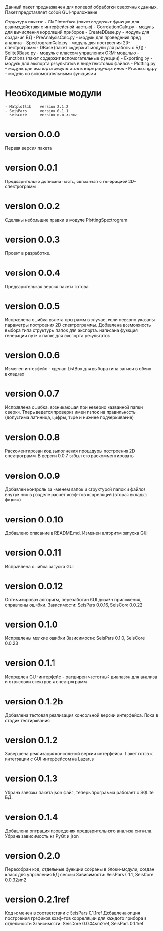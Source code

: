 ﻿Данный пакет предназначен для полевой обработки сверочных данных. Пакет
представляет собой GUI-приложение

Структура пакета:
    - CMDInterface (пакет содержит функции для взаимодействия с интерфейсной
    частью)
        - CorrelationCalc.py - модуль для вычисления коррляций приборов
        - CreateDBase.py    - модуль для создания БД
        - PreAnalysisCalc.py    - модуль для проведения пред анализа
        - SpectrogramCalc.py    - модуль для построения 2D-спектрограмм
    - DBase (пакет содержит модули для работы с БД)
        - SqliteDBase.py     - модуль с классом управления ORM-моделью
    - Functions (пакет содержит вспомогательные функции)
        - Exporting.py  - модуль для экспорта результатов в виде текстовых
        файлов
        - Plotting.py   - модуль для экспорта результатов в виде png-картинок
        - Processing.py - модуль со вспомогательными функциями


# Необходимые модули
    - Matplotlib    version 2.1.2
    - SeisPars      version 0.1.1
    - SeisCore      version 0.0.32sm2


# version 0.0.0
Первая версия пакета

# version 0.0.1
Предварительно дописана часть, связанная с генерацией 2D-спектрограмм

# version 0.0.2
Сделаны небольшие правки в модуле PlottingSpectrogram

# version 0.0.3
Проект в разработке.

# version 0.0.4
Предварительная версия пакета готова

# version 0.0.5
Исправлена ошибка вылета программ в случае, если неверно указаны параметры
построения 2D спектрограммы. Добавлена возможность выбора типа структуры папок
для экспорта. написана функция генерации пути к папке для экспорта результатов

# version 0.0.6
Изменен интерфейс - сделан ListBox для выбора типа записи в обеих вкладках

# version 0.0.7
Исправлена ошибка, возникающая при неверно названной папки сверки. Тперь
ведется проверка имен папок на правильность (допустима латиница, цифры, тире и
нижнее подчеркивание)

# version 0.0.8
Раскоментирован код выполнения процедуры построения 2D спектрограмм. В версии
0.0.7 забыл его раскомментировать

# version 0.0.9
Добавлен контроль за именем папок и структурой папок и файлов внутри них в
разделе расчет коэф-тов корреляций (вторая вкладка формы)

# version 0.0.10
Добавлено описание в README.md. Изменен алгоритм запуска GUI

# version 0.0.11
Исправлена ошибка запуска GUI

# version 0.0.12
Оптимизирован алгоритм, переработан GUI дизайн приложения, справлены ошибки.
Зависимости: SeisPars 0.0.16, SeisCore 0.0.22

# version 0.1.0
Исправлены мелкие ошибки
Зависимости: SeisPars 0.1.0, SeisCore 0.0.23

# version 0.1.1
Исправлен GUI-интерфейс - расширен частотный диапазон для анализа и отрисовки
спектров и спектрограмм

# version 0.1.2b
Добавлена тестовая реализация консольной версии интерфейса. Пока в стадии
тестирования

# version 0.1.2
Завершена реализация консольной версии интерфейса. Пакет готов к интеграции с
GUI интерфейсом на Lazarus

# version 0.1.3
Убрана завязка пакета json файл, теперь программа работает с SQLite БД.

# version 0.1.4
Добавлена операция проведения предварительного анализа сигнала. Убрана
зависимость на PyQt и json

# version 0.2.0
Пересобран код, отдельные функции собраны в блоки-модули, создан класс для
управления БД сессии
Зависимости: SeisPars 0.1.1, SeisCore 0.0.32sm2

# version 0.2.1ref
Код изменен в соответствии с SeisPars 0.1.1ref
Добавлена опция построения графиков коэф-тов корреляции для каждого прибора в
отдельности
Зависимости: SeisCore 0.0.34sm2ref, SeisPars 0.1.1ref